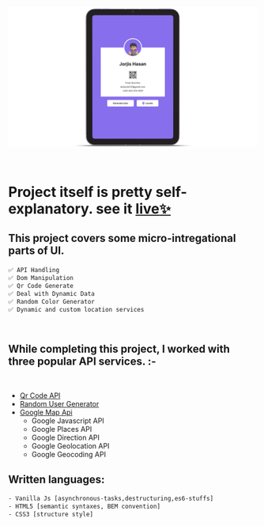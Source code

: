 ![showcase](./assets/showcase.png "Project Preview")

<br>

# Project itself is pretty self-explanatory. see it [**live**✨](https://genuser.netlify.app/ "open in a new tab")

## This project covers some micro-intregational parts of UI.

    ✅ API Handling
    ✅ Dom Manipulation
    ✅ Qr Code Generate
    ✅ Deal with Dynamic Data
    ✅ Random Color Generator
    ✅ Dynamic and custom location services

<br>

## **While completing this project, I worked with three popular API services. :-**

<br>

- [Qr Code API](https://api.qrserver.com/v1/create-qr-code/?size=150x150&data=Example)
- [Random User Generator]("https://random-data-api.com/api/v2/users?response_type=json")
- [Google Map Api](https://developers.google.com/maps/documentation/javascript/)
  - Google Javascript API
  - Google Places API
  - Google Direction API
  - Google Geolocation API
  - Google Geocoding API

## **Written languages**:

    - Vanilla Js [asynchronous-tasks,destructuring,es6-stuffs]
    - HTML5 [semantic syntaxes, BEM convention]
    - CSS3 [structure style]
